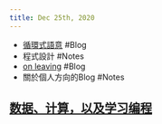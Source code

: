 ```yaml
---
title: Dec 25th, 2020
---
```


- [循環式語意](https://dannypsnl.github.io/blog/2020/12/22/cs/imperative-semantic/) #Blog
- 程式設計 #Notes
- [on leaving](https://blog.matsu.io/on-leaving) #Blog
- 關於個人方向的Blog #Notes
## [数据、计算，以及学习编程](https://www.himself65.com/start-to-learn-programming/)